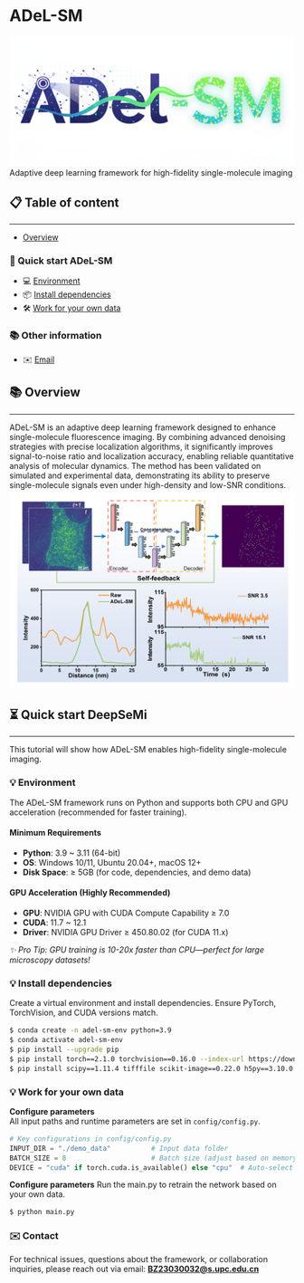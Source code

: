# ADeL-SM
![ADeL-SM](assets/ADeL-SM.png)
Adaptive deep learning framework for high-fidelity single-molecule imaging

## 📋 Table of content
---
- [Overview](#overview)

### 🚀 Quick start ADeL-SM
  - 💻 [Environment](#environment)
  - 📦 [Install dependencies](#install-dependencies)
  - 🛠️ [Work for your own data](#work-for-your-own-data)

### 📚 Other information
  - ✉️ [Email](#email)

## 📚 Overview
---
ADeL-SM is an adaptive deep learning framework designed to enhance single-molecule fluorescence imaging. By combining advanced denoising strategies with precise localization algorithms, it significantly improves signal-to-noise ratio and localization accuracy, enabling reliable quantitative analysis of molecular dynamics. The method has been validated on simulated and experimental data, demonstrating its ability to preserve single-molecule signals even under high-density and low-SNR conditions.
![TOC](assets/TOC.png)

## ⏳ Quick start DeepSeMi
---
This tutorial will show how ADeL-SM enables high-fidelity single-molecule imaging.

### 💡 Environment
The ADeL-SM framework runs on Python and supports both CPU and GPU acceleration (recommended for faster training).

#### Minimum Requirements
- **Python**: 3.9 ~ 3.11 (64-bit)  
- **OS**: Windows 10/11, Ubuntu 20.04+, macOS 12+  
- **Disk Space**: ≥ 5GB (for code, dependencies, and demo data)  

#### GPU Acceleration (Highly Recommended)
- **GPU**: NVIDIA GPU with CUDA Compute Capability ≥ 7.0  
- **CUDA**: 11.7 ~ 12.1  
- **Driver**: NVIDIA GPU Driver ≥ 450.80.02 (for CUDA 11.x)  

*✨ Pro Tip: GPU training is 10-20x faster than CPU—perfect for large microscopy datasets!*

### 💡 Install dependencies
Create a virtual environment and install dependencies. Ensure PyTorch, TorchVision, and CUDA versions match.

```bash
$ conda create -n adel-sm-env python=3.9
$ conda activate adel-sm-env
$ pip install --upgrade pip
$ pip install torch==2.1.0 torchvision==0.16.0 --index-url https://download.pytorch.org/whl/cu118  # Use appropriate CUDA version
$ pip install scipy==1.11.4 tifffile scikit-image==0.22.0 h5py==3.10.0 opencv-python==4.9.0.80
```

### 💡 Work for your own data
   **Configure parameters**  
   All input paths and runtime parameters are set in `config/config.py`.  
   ```python
   # Key configurations in config/config.py
   INPUT_DIR = "./demo_data"          # Input data folder
   BATCH_SIZE = 8                     # Batch size (adjust based on memory)
   DEVICE = "cuda" if torch.cuda.is_available() else "cpu"  # Auto-select device (GPU/CPU)
   ```
  **Configure parameters**
   Run the main.py to retrain the network based on your own data. 
   ```bash
   $ python main.py
```
### ✉️ Contact
For technical issues, questions about the framework, or collaboration inquiries, please reach out via email:  **BZ23030032@s.upc.edu.cn**  






